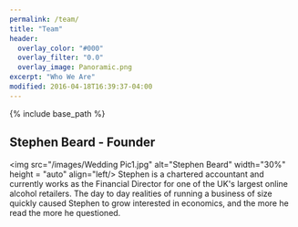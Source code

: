 ```yaml
---
permalink: /team/
title: "Team"
header:
  overlay_color: "#000"
  overlay_filter: "0.0"
  overlay_image: Panoramic.png
excerpt: "Who We Are"
modified: 2016-04-18T16:39:37-04:00
---
```


{% include base_path %}

## Stephen Beard - Founder 
<img src="/images/Wedding Pic1.jpg" alt="Stephen Beard" width="30%" height = "auto" align="left/> Stephen is a chartered accountant and currently works as the Financial Director for one of the UK's largest online alcohol retailers. The day to day realities of running a business of size quickly caused Stephen to grow interested in economics, and the more he read the more he questioned.   
